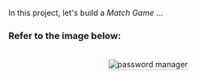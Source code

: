 In this project, let's build a *Match Game* ...

### Refer to the image below:

<br/>
<div style="text-align: center;">
    <img src="[https://i.postimg.cc/VLbg9Tq4/Screenshot-350.png](https://assets.ccbp.in/frontend/content/react-js/github-popular-repos-output.gif)" alt="password manager" style="max-width:70%;box-shadow:0 2.8px 2.2px rgba(0, 0, 0, 0.12)">
</div>
<br/>

